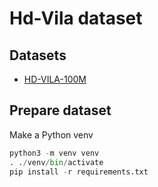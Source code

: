 # Hd-Vila dataset

## Datasets

* [HD-VILA-100M](https://github.com/microsoft/XPretrain/tree/main/hd-vila-100m)


## Prepare dataset

Make a Python venv

```python
python3 -m venv venv
. ./venv/bin/activate
pip install -r requirements.txt
```
